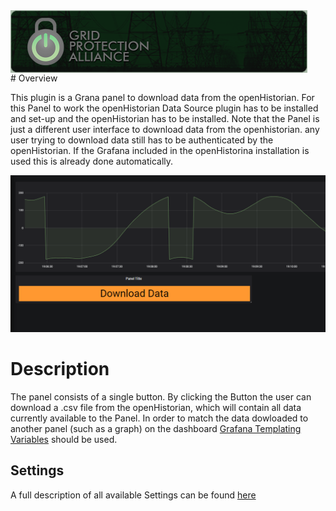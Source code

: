 ﻿<div style="height:100px;">
<img align="left"  style="height:100px" src="./img/GPA.png" alt="Grid Protection Alliance">
</div>
# Overview

This plugin is a Grana panel to download data from the openHistorian.
For this Panel to work the openHistorian Data Source plugin has to be installed and set-up and the openHistorian has to be installed.
Note that the Panel is just a different user interface to download data from the openhistorian. any user trying to download data still has to be authenticated by the openHistorian. 
If the Grafana included in the openHistorina installation is used this is already done automatically.

![Phasor Alarm Panel](./img/Example.png)
# Description

The panel consists of a single button. By clicking the Button the user can download a .csv file from the openHistorian, which will contain all data currently available to the Panel.
In order to match the data dowloaded to another panel (such as a graph) on the dashboard [Grafana Templating Variables](https://grafana.com/docs/grafana/latest/reference/templating/) should be used. 

## Settings

A full description of all available Settings can be found [here](./Settings.md) 


